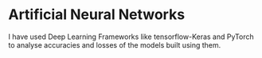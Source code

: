 # Artificial Neural Networks
I have used Deep Learning Frameworks like tensorflow-Keras and PyTorch to analyse accuracies and losses of the models built using them.
